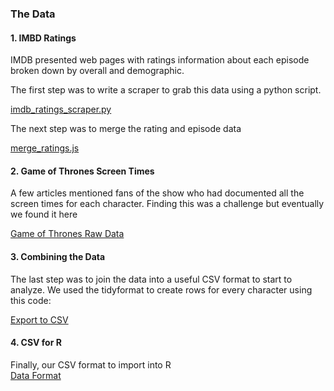 ### The Data 

#### 1. IMBD Ratings

IMDB presented web pages with ratings information about each episode broken down by overall and demographic.

The first step was to write a scraper to grab this data using a python script.

<a href="https://github.com/rschiavi/got_ist687/blob/master/src/py/imdb_ratings_scraper.py" target="_blank">imdb_ratings_scraper.py</a>

The next step was to merge the rating and episode data

<a target="_blank" href="https://github.com/rschiavi/got_ist687/blob/master/src/js/merge_ratings_got_episode_data.js">merge_ratings.js</a>

#### 2. Game of Thrones Screen Times

A few articles mentioned fans of the show who had documented all the screen times for each character. Finding this was a challenge but eventually we found it here

<a href="https://raw.githubusercontent.com/shubhstiws/got_screentime/master/episodes.json" target="_blank">Game of Thrones Raw Data</a>

#### 3. Combining the Data

The last step was to join the data into a useful CSV format to start to analyze. We used the tidyformat to create rows for every character using this code:

<a href="https://github.com/rschiavi/got_ist687/blob/master/src/js/export_to_csv.js" target="_blank">Export to CSV</a>

#### 4. CSV for R

Finally, our CSV format to import into R
<br>
<a target="_blank" href="https://github.com/rschiavi/got_ist687/blob/master/data/data.csv">Data Format</a>


